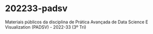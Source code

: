 # 202233-padsv
Materiais públicos da disciplina de Prática Avançada de Data Science E Visualization (PADSV) - 2022-33 (3º Tri)
